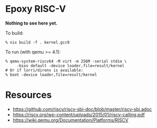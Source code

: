 # Epoxy RISC-V

**Nothing to see here yet.**

To build:

```
% nix build -f . kernel.gcc9
```

To run (with qemu >= 4.1):

```
% qemu-system-riscv64 -M virt -m 256M -serial stdio \
     -bios default -device loader,file=result/kernel
# Or if lorri/direnv is available:
% boot -device loader,file=result/kernel
```

# Resources

- https://github.com/riscv/riscv-sbi-doc/blob/master/riscv-sbi.adoc
- https://riscv.org/wp-content/uploads/2015/01/riscv-calling.pdf
- https://wiki.qemu.org/Documentation/Platforms/RISCV
